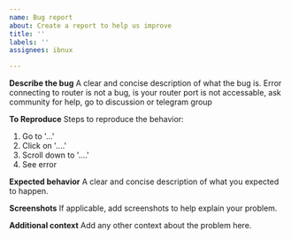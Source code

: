 ```yaml
---
name: Bug report
about: Create a report to help us improve
title: ''
labels: ''
assignees: ibnux

---
```


**Describe the bug**
A clear and concise description of what the bug is. Error connecting to router is not a bug, is your router port is not accessable, ask community for help, go to discussion or telegram group 

**To Reproduce**
Steps to reproduce the behavior:
1. Go to '...'
2. Click on '....'
3. Scroll down to '....'
4. See error

**Expected behavior**
A clear and concise description of what you expected to happen.

**Screenshots**
If applicable, add screenshots to help explain your problem.

**Additional context**
Add any other context about the problem here.
